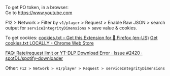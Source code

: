 To get PO token, in a browser:  
Go to https://www.youtube.com  

F12 > Network > Filter by `v1/player` > Request > Enable Raw JSON > search output for `serviceIntegrityDimensions` > save value & cookies.

To get cookies:
[cookies.txt – Get this Extension for 🦊 Firefox (en-US)](https://addons.mozilla.org/en-US/firefox/addon/cookies-txt/)
[Get cookies.txt LOCALLY - Chrome Web Store](https://chromewebstore.google.com/detail/get-cookiestxt-locally/cclelndahbckbenkjhflpdbgdldlbecc)  
  
[FAQ: Rate/request limit or YT-DLP Download Error · Issue #2420 · spotDL/spotify-downloader](https://github.com/spotDL/spotify-downloader/issues/2420)

Other: `F12 > Network > v1/player > Request > serviceIntegrityDimensions`